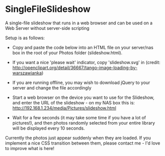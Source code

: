 SingleFileSlideshow
===================

A single-file slideshow that runs in a web browser and can be used on a Web Server without server-side scripting

Setup is as follows:

   * Copy and paste the code below into an HTML file on your server/nas box in the root of your Photos folder (slideshow.html).

   * If you want a nice 'please wait' indicator, copy 'slideshow.svg' in (credit: http://openclipart.org/detail/36667/tango-image-loading-by-warszawianka)

   * If you are running offline, you may wish to download jQuery to your server and change the file accordingly

   * Start a web browser on the device you want to use for the Slideshow, and enter the URL of the slideshow - on my NAS box this is: http://192.168.1.234/media/Pictures/slideshow.html

   * Wait for a few seconds (it may take some time if you have a lot of pictures!), and then photos randomly selected from your entire library will be displayed every 10 seconds.

Currently the photos just appear suddenly when they are loaded. If you implement a nice CSS transition between them, please contact me - I'd love to improve what is here!

